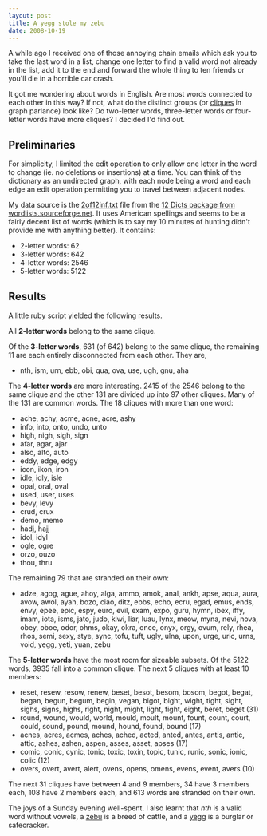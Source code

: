 ```yaml
---
layout: post
title: A yegg stole my zebu
date: 2008-10-19
---
```


A while ago I received one of those annoying chain emails which ask you to take the last word in a list, change one letter to find a valid word not already in the list, add it to the end and forward the whole thing to ten friends or you'll die in a horrible car crash.

It got me wondering about words in English. Are most words connected to each other in this way? If not, what do the distinct groups (or <a href="http://en.wikipedia.org/wiki/Clique_%28graph_theory%29">cliques</a> in graph parlance) look like? Do two-letter words, three-letter words or four-letter words have more cliques? I decided I'd find out.

## Preliminaries

For simplicity, I limited the edit operation to only allow one letter in the word to change (ie. no deletions or insertions) at a time. You can think of the dictionary as an undirected graph, with each node being a word and each edge an edit operation permitting you to travel between adjacent nodes.

My data source is the <a href="http://wordlist.sourceforge.net/12dicts-readme.html#2of12inf">2of12inf.txt</a> file from the <a href="http://wordlist.sourceforge.net/">12 Dicts package from wordlists.sourceforge.net</a>. It uses American spellings and seems to be a fairly decent list of words (which is to say my 10 minutes of hunting didn't provide me with anything better). It contains:

<ul>
<li>2-letter words: 62</li>
<li>3-letter words: 642</li>
<li>4-letter words: 2546</li>
<li>5-letter words: 5122</li>
</ul>

## Results

A little ruby script yielded the following results.

All **2-letter words** belong to the same clique.

Of the **3-letter words**, 631 (of 642) belong to the same clique, the remaining 11 are each entirely disconnected from each other. They are,

<ul>
<li>nth, ism, urn, ebb, obi, qua, ova, use, ugh, gnu, aha</li>
</ul>

The **4-letter words** are more interesting. 2415 of the 2546 belong to the same clique and the other 131 are divided up into 97 other cliques. Many of the 131 are common words. The 18 cliques with more than one word:

<ul>
<li>ache, achy, acme, acne, acre, ashy
</li><li>info, into, onto, undo, unto
</li><li>high, nigh, sigh, sign
</li><li>afar, agar, ajar
</li><li>also, alto, auto
</li><li>eddy, edge, edgy
</li><li>icon, ikon, iron
</li><li>idle, idly, isle
</li><li>opal, oral, oval
</li><li>used, user, uses
</li><li>bevy, levy
</li><li>crud, crux
</li><li>demo, memo
</li><li>hadj, hajj
</li><li>idol, idyl
</li><li>ogle, ogre
</li><li>orzo, ouzo
</li><li>thou, thru</li></ul>

The remaining 79 that are stranded on their own:

<ul><li>adze, agog, ague, ahoy, alga, ammo, amok, anal, ankh, apse, aqua, aura, avow, awol, ayah, bozo, ciao, ditz, ebbs, echo, ecru, egad, emus, ends, envy, epee, epic, espy, euro, evil, exam, expo, guru, hymn, ibex, iffy, imam, iota, isms, jato, judo, kiwi, liar, luau, lynx, meow, myna, nevi, nova, obey, oboe, odor, ohms, okay, okra, once, onyx, orgy, ovum, rely, rhea, rhos, semi, sexy, stye, sync, tofu, tuft, ugly, ulna, upon, urge, uric, urns, void, yegg, yeti, yuan, zebu</li></ul>

The **5-letter words** have the most room for sizeable subsets. Of the 5122 words, 3935 fall into a common clique. The next 5 cliques with at least 10 members:

<ul><li>reset, resew, resow, renew, beset, besot, besom, bosom, begot, begat, began, begun, begum, begin, vegan, bigot, bight, wight, tight, sight, sighs, signs, highs, right, night, might, light, fight, eight, beret, beget (31)
</li><li>round, wound, would, world, mould, moult, mount, fount, count, court, could, sound, pound, mound, hound, found, bound (17)
</li><li>acnes, acres, acmes, aches, ached, acted, anted, antes, antis, antic, attic, ashes, ashen, aspen, asses, asset, apses (17)
</li><li>comic, conic, cynic, tonic, toxic, toxin, topic, tunic, runic, sonic, ionic, colic (12)
</li><li>overs, overt, avert, alert, ovens, opens, omens, evens, event, avers (10)</li></ul>The next 31 cliques have between 4 and 9 members, 34 have 3 members each, 108 have 2 members each, and 613 words are stranded on their own.

The joys of a Sunday evening well-spent. I also learnt that <i>nth</i> is a valid word without vowels, a <a href="http://en.wikipedia.org/wiki/Zebu">zebu</a> is a breed of cattle, and a <a href="http://www.answers.com/yegg">yegg</a> is a burglar or safecracker.
